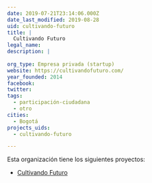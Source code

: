 ```yaml
---
date: 2019-07-21T23:14:06.000Z
date_last_modified: 2019-08-28
uid: cultivando-futuro
title: |
  Cultivando Futuro
legal_name: 
description: |
  
org_type: Empresa privada (startup)
website: https://cultivandofuturo.com/
year_founded: 2014
facebook: 
twitter: 
tags:
  - participación-ciudadana
  - otro
cities: 
  - Bogotá
projects_uids:
  - cultivando-futuro

---
```


Esta organización tiene los siguientes proyectos:

- [Cultivando Futuro](/proyectos/cultivando-futuro)
